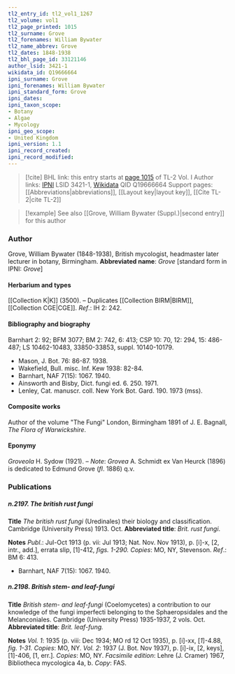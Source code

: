 ```yaml
---
tl2_entry_id: tl2_vol1_1267
tl2_volume: vol1
tl2_page_printed: 1015
tl2_surname: Grove
tl2_forenames: William Bywater
tl2_name_abbrev: Grove
tl2_dates: 1848-1938
tl2_bhl_page_id: 33121146
author_lsid: 3421-1
wikidata_id: Q19666664
ipni_surname: Grove
ipni_forenames: William Bywater
ipni_standard_form: Grove
ipni_dates: 
ipni_taxon_scope: 
- Botany
- Algae
- Mycology
ipni_geo_scope: 
- United Kingdom
ipni_version: 1.1
ipni_record_created: 
ipni_record_modified:
---
```


> [!cite] BHL link: this entry starts at [page 1015](https://www.biodiversitylibrary.org/page/33121146) of TL-2 Vol. I
> Author links: [IPNI](https://www.ipni.org/a/3421-1) LSID 3421-1, [Wikidata](https://www.wikidata.org/wiki/Q19666664) QID Q19666664
> Support pages: [[Abbreviations|abbreviations]], [[Layout key|layout key]], [[Cite TL-2|cite TL-2]]

> [!example] See also [[Grove, William Bywater (Suppl.)|second entry]] for this author

### Author

Grove, William Bywater (1848-1938), British mycologist, headmaster later lecturer in botany, Birmingham. 
**Abbreviated name**: *Grove* \[standard form in IPNI: *Grove*\]

#### Herbarium and types

[[Collection K|K]] (3500). – Duplicates [[Collection BIRM|BIRM]], [[Collection CGE|CGE]].
*Ref*.: IH 2: 242.

#### Bibliography and biography

Barnhart 2: 92; BFM 3077; BM 2: 742, 6: 413; CSP 10: 70, 12: 294, 15: 486-487; LS 10462-10483, 33850-33853, suppl. 10140-10179.
- Mason, J. Bot. 76: 86-87. 1938.
- Wakefield, Bull. misc. Inf. Kew 1938: 82-84.
- Barnhart, NAF 7(15): 1067. 1940.
- Ainsworth and Bisby, Dict. fungi ed. 6. 250. 1971.
- Lenley, Cat. manuscr. coll. New York Bot. Gard. 190. 1973 (mss).

#### Composite works

Author of the volume "The Fungi" London, Birmingham 1891 of J. E. Bagnall, *The Flora of Warwickshire*.

#### Eponymy

*Groveola* H. Sydow (1921). – *Note*: *Grovea* A. Schmidt ex Van Heurck (1896) is dedicated to Edmund Grove (*fl*. 1886) q.v.

### Publications

##### n.2197. The british rust fungi

**Title**
*The british rust fungi* (Uredinales) their biology and classification. Cambridge (University Press) 1913. Oct.
**Abbreviated title**: *Brit. rust fungi*.

**Notes**
*Publ*.: Jul-Oct 1913 (p. vii: Jul 1913; Nat. Nov. Nov 1913), p. \[i\]-x, \[2, intr., add.\], errata slip, \[1\]-412, *figs. 1-290. Copies*: MO, NY, Stevenson.
*Ref*.: BM 6: 413.
- Barnhart, NAF 7(15): 1067. 1940.

##### n.2198. British stem- and leaf-fungi

**Title**
*British stem- and leaf-fungi* (Coelomycetes) a contribution to our knowledge of the fungi imperfecti belonging to the Sphaeropsidales and the Melanconiales. Cambridge (University Press) 1935-1937, 2 vols. Oct.
**Abbreviated title**: *Brit. leaf-fung.*

**Notes**
*Vol. 1*: 1935 (p. viii: Dec 1934; MO rd 12 Oct 1935), p. \[i\]-xx, \[*1*\]-4.88, *fig. 1-31. Copies*: MO, NY.
*Vol. 2*: 1937 (J. Bot. Nov 1937), p. \[i\]-ix, \[2, keys\], \[1\]-406, \[1, err.\]. *Copies*: MO, NY.
*Facsimile edition*: Lehre (J. Cramer) 1967, Bibliotheca mycologica 4a, b. *Copy*: FAS.

